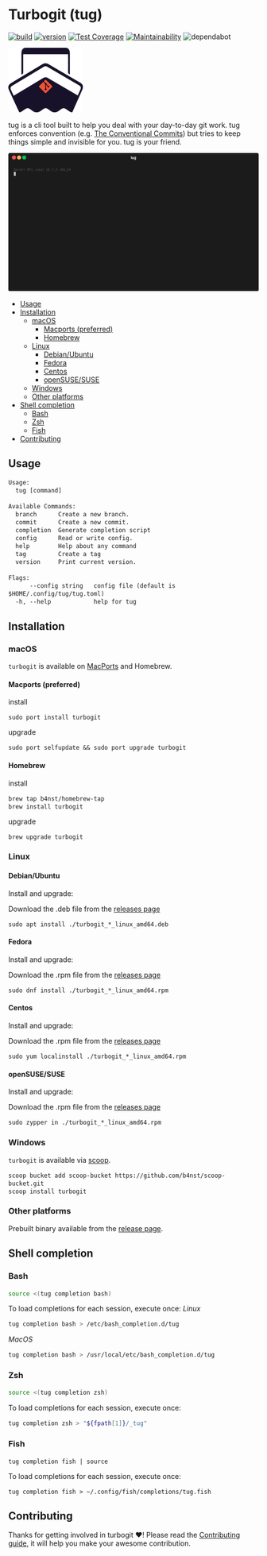<!-- omit in toc -->
# Turbogit (tug)

[![build](https://github.com/b4nst/turbogit/workflows/Go/badge.svg)](https://github.com/b4nst/turbogit/actions?query=workflow%3AGo)
[![version](https://img.shields.io/github/v/release/b4nst/turbogit?include_prereleases&label=latest&logo=ferrari)](https://github.com/b4nst/turbogit/releases/latest)
[![Test Coverage](https://api.codeclimate.com/v1/badges/5173f55b5e67109d3ca5/test_coverage)](https://codeclimate.com/github/b4nst/turbogit/test_coverage)
[![Maintainability](https://api.codeclimate.com/v1/badges/5173f55b5e67109d3ca5/maintainability)](https://codeclimate.com/github/b4nst/turbogit/maintainability)
![dependabot](https://api.dependabot.com/badges/status?host=github&repo=b4nst/turbogit)

![logo](assets/tu_logo.png)

tug is a cli tool built to help you deal with your day-to-day git work. tug enforces convention (e.g. [The Conventional Commits](https://www.conventionalcommits.org/en/v1.0.0/)) but tries to keep things simple and invisible for you. tug is your friend.

![tug example](assets/tug.gif)

- [Usage](#usage)
- [Installation](#installation)
  - [macOS](#macos)
    - [Macports (preferred)](#macports-preferred)
    - [Homebrew](#homebrew)
  - [Linux](#linux)
    - [Debian/Ubuntu](#debianubuntu)
    - [Fedora](#fedora)
    - [Centos](#centos)
    - [openSUSE/SUSE](#opensusesuse)
  - [Windows](#windows)
  - [Other platforms](#other-platforms)
- [Shell completion](#shell-completion)
  - [Bash](#bash)
  - [Zsh](#zsh)
  - [Fish](#fish)
- [Contributing](#contributing)

## Usage

```shell
Usage:
  tug [command]

Available Commands:
  branch      Create a new branch.
  commit      Create a new commit.
  completion  Generate completion script
  config      Read or write config.
  help        Help about any command
  tag         Create a tag
  version     Print current version.

Flags:
      --config string   config file (default is $HOME/.config/tug/tug.toml)
  -h, --help            help for tug
```

## Installation

### macOS
`turbogit` is available on [MacPorts](https://www.macports.org/install.php) and Homebrew.

#### Macports (preferred)
install
```shell
sudo port install turbogit
```

upgrade
```shell
sudo port selfupdate && sudo port upgrade turbogit
```

#### Homebrew
install
```shell
brew tap b4nst/homebrew-tap
brew install turbogit
```

upgrade
```shell
brew upgrade turbogit
```

### Linux
#### Debian/Ubuntu
Install and upgrade:

Download the .deb file from the [releases page](https://github.com/b4nst/turbogit/releases/latest)
```shell
sudo apt install ./turbogit_*_linux_amd64.deb
```
#### Fedora
Install and upgrade:

Download the .rpm file from the [releases page](https://github.com/b4nst/turbogit/releases/latest)
```shell
sudo dnf install ./turbogit_*_linux_amd64.rpm
```
#### Centos
Install and upgrade:

Download the .rpm file from the [releases page](https://github.com/b4nst/turbogit/releases/latest)
```shell
sudo yum localinstall ./turbogit_*_linux_amd64.rpm
```
#### openSUSE/SUSE
Install and upgrade:

Download the .rpm file from the [releases page](https://github.com/b4nst/turbogit/releases/latest)
```shell
sudo zypper in ./turbogit_*_linux_amd64.rpm
```
### Windows
`turbogit` is available via [scoop](https://scoop.sh).
```shell
scoop bucket add scoop-bucket https://github.com/b4nst/scoop-bucket.git
scoop install turbogit
```
### Other platforms
Prebuilt binary available from the [release page](https://github.com/b4nst/turbogit/releases/latest).

## Shell completion

### Bash
```bash
source <(tug completion bash)
```
To load completions for each session, execute once:
*Linux*
```bash
tug completion bash > /etc/bash_completion.d/tug
```
*MacOS*
```bash
tug completion bash > /usr/local/etc/bash_completion.d/tug
```

### Zsh
```zsh
source <(tug completion zsh)
```
To load completions for each session, execute once:
```zsh
tug completion zsh > "${fpath[1]}/_tug"
```

### Fish
```shell
tug completion fish | source
```
To load completions for each session, execute once:
```shell
tug completion fish > ~/.config/fish/completions/tug.fish
```

## Contributing

Thanks for getting involved in turbogit ❤️! Please read the [Contributing guide](CONTRIBUTING.md), it will help you make your awesome contribution.